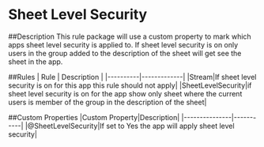 # Sheet Level Security

##Description
This rule package will use a custom property to mark which apps sheet level security
is applied to. If sheet level security is on only users in the group added to the
description of the sheet will get see the sheet in the app.

##Rules
| Rule     | Description |
|----------|-------------|
|Stream|If sheet level security is on for this app this rule should not apply|
|SheetLevelSecurity|if sheet level security is on for the app show only sheet where the current users is member of the group in the description of the sheet|

##Custom Properties
|Custom Property|Description|
|---------------|-----------|
|@SheetLevelSecurity|If set to Yes the app will apply sheet level security|
